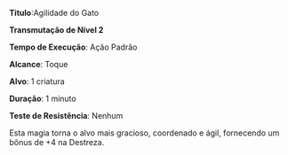 **Titulo**:Agilidade do Gato

**Transmutação de Nível 2**

**Tempo de Execução**: Ação Padrão

**Alcance**: Toque

**Alvo**: 1 criatura

**Duração**: 1 minuto

**Teste de Resistência**: Nenhum

Esta magia torna o alvo mais gracioso, coordenado e ágil, fornecendo um bônus de +4 na Destreza.
